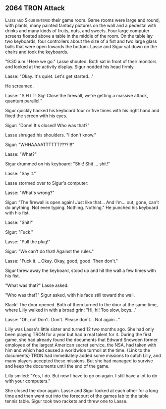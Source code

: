 
## **2064** TRON Attack

<span style="font-variant:small-caps;">Lasse and Sigur entered</span> their game room.
Game rooms were large and round, with plants, many painted fantasy pictures on the wall and a pedestal with drinks and many kinds of fruits, nuts, and sweets.
Four large computer screens floated above a table in the middle of the room.
On the table lay two keyboards, four controllers about the size of a fist and two large glass balls that were open towards the bottom.
Lasse and Sigur sat down on the chairs and took the keyboards.

"9:30 a.m.! Here we go." Lasse shouted.
Both sat in front of their monitors and looked at the activity display.
Sigur nodded his head firmly.

Lasse: "Okay.
It's quiet.
Let's get started..."

He screamed.

Lasse: "S H I T! Sig! Close the firewall, we're getting a massive attack, quantum parallel."

Sigur quickly hacked his keyboard four or five times with his right hand and fixed the screen with his eyes.

Sigur: "Done! It's closed! Who was that?"

Lasse shruged his shoulders.
"I don't know."

Sigur: "WHHAAAATTTTTT????!!!"

Lasse: "What?"

Sigur drummed on his keyboard: "Shit! Shit ... shit!"

Lasse: "Say it."

Lasse stormed over to Sigur's computer:

Lasse: "What's wrong?"

Sigur: "The firewall is open again! Just like that... And I'm... out, gone, can't do anything.
Not even typing.
Nothing. Nothing."
He punched his keyboard with his fist.

Lasse: "Shit!"

Sigur: "Fuck."

Lasse: "Pull the plug!"

Sigur: "We can't do that!
Against the rules."

Lasse: "Fuck it.
...Okay.
Okay, good, good.
Then don't."

Sigur threw away the keyboard, stood up and hit the wall a few times with his fist.

"What was that?" Lasse asked.

"Who was that?" Sigur asked, with his face still toward the wall.

Klack! The door opened.
Both of them turned to the door at the same time, where Lilly walked in with a broad grin: "Hi, hi! Too slow, boys..."

Lasse: "Oh, no! Don't. Don't.
Please don't... Not again..."

Lilly was Lasse's little sister and turned 12 two months ago.
She had only been playing TRON for a year but had a real talent for it.
During the first game, she had already found the documents that Edward Snowden former employee of the largest American secret service, the NSA, had taken with him and which had caused a worldwide turmoil at the time. {Link to the documents}
TRON had immediately added some missions to catch Lilly, and many players accepted these missions.
But she had managed to survive and keep the documents until the end of the game.

Lilly smiled: "Yes, I do. But now I have to go on again. I still have a lot to do with your computers."

She closed the door again.
Lasse and Sigur looked at each other for a long time and then went out into the forecourt of the games lab to the table tennis table.
Sigur took two rackets and threw one to Lasse.
